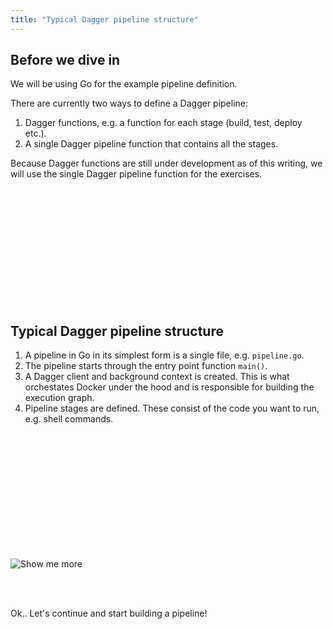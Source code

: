 ```yaml
---
title: "Typical Dagger pipeline structure"
---
```


## Before we dive in

We will be using Go for the example pipeline definition.

There are currently two ways to define a Dagger pipeline:

1. Dagger functions, e.g. a function for each stage (build, test, deploy etc.).
2. A single Dagger pipeline function that contains all the stages.

Because Dagger functions are still under development as of this writing, we will use the single Dagger pipeline function for the exercises.

</br>
</br>
</br>
</br>
</br>
</br>
</br>
</br>
</br>
</br>
</br>

## Typical Dagger pipeline structure

1. A pipeline in Go in its simplest form is a single file, e.g. `pipeline.go`.
2. The pipeline starts through the entry point function `main()`.
3. A Dagger client and background context is created. This is what orchestates Docker under the hood and is responsible for building the execution graph.
4. Pipeline stages are defined. These consist of the code you want to run, e.g. shell commands.

</br>
</br>
</br>
</br>
</br>
</br>
</br>
</br>
</br>
</br>
</br>

![Show me more](https://media1.tenor.com/m/4EYaYAMus0cAAAAd/michael-scott-the-office.gif)

</br>
</br>

Ok.. Let's continue and start building a pipeline! <i class="fa-solid fa-rocket"></i>

</br>
</br>
